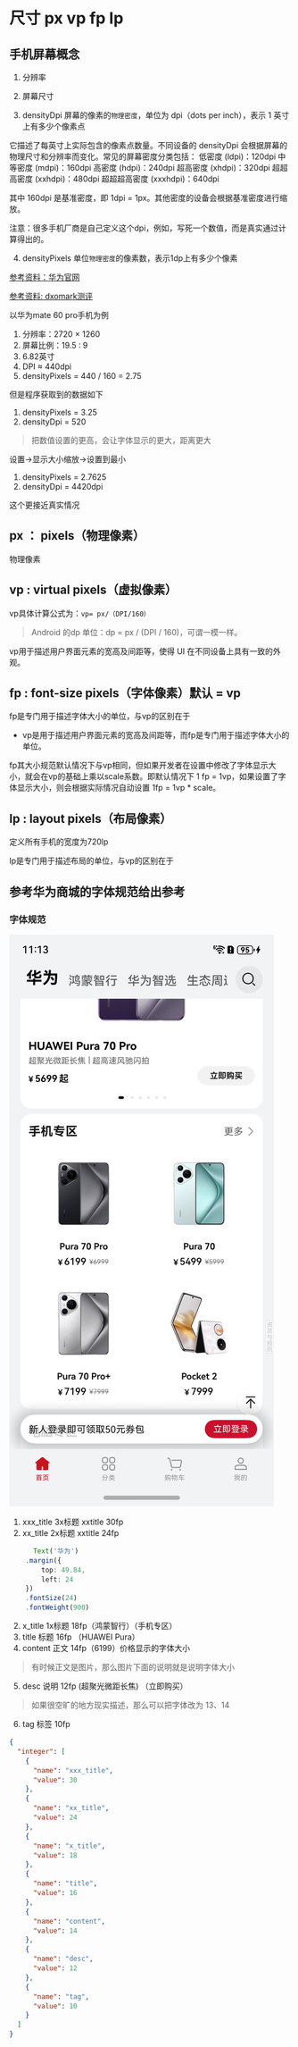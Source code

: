 # 尺寸 px vp fp lp

## 手机屏幕概念

1. 分辨率

2. 屏幕尺寸

3. densityDpi 屏幕的像素的`物理密度`，单位为 dpi（dots per inch），表示 1 英寸上有多少个像素点

它描述了每英寸上实际包含的像素点数量。不同设备的 densityDpi 会根据屏幕的物理尺寸和分辨率而变化。常见的屏幕密度分类包括：
低密度 (ldpi)：120dpi
中等密度 (mdpi)：160dpi
高密度 (hdpi)：240dpi
超高密度 (xhdpi)：320dpi
超超高密度 (xxhdpi)：480dpi
超超超高密度 (xxxhdpi)：640dpi

其中 160dpi 是基准密度，即 1dpi = 1px。其他密度的设备会根据基准密度进行缩放。

注意：很多手机厂商是自己定义这个dpi，例如，写死一个数值，而是真实通过计算得出的。

4. densityPixels 单位`物理密度`的像素数，表示1dp上有多少个像素

[参考资料：华为官网](https://consumer.huawei.com/cn/phones/mate60-pro/specs/)

[参考资料: dxomark测评](https://www.dxomark.cn/%E5%8D%8E%E4%B8%BA-mate-60-pro-%E5%B1%8F%E5%B9%95%E6%B5%8B%E8%AF%95/)

以华为mate 60 pro手机为例

1. 分辨率：2720 × 1260
2. 屏幕比例：19.5 : 9
3. 6.82英寸
4. DPI ≈ 440dpi
5. densityPixels = 440 / 160 = 2.75

但是程序获取到的数据如下

1. densityPixels = 3.25
2. densityDpi = 520

> 把数值设置的更高，会让字体显示的更大，距离更大

设置->显示大小缩放->设置到最小

1. densityPixels = 2.7625
2. densityDpi = 4420dpi

这个更接近真实情况

## px ： pixels（物理像素）

物理像素

## vp : virtual pixels（虚拟像素）

vp具体计算公式为：`vp= px/（DPI/160）`

> Android 的dp 单位：dp = px / (DPI / 160)，可谓一模一样。

vp用于描述用户界面元素的宽高及间距等，使得 UI 在不同设备上具有一致的外观。

## fp : font-size pixels（字体像素）默认 = vp

fp是专门用于描述字体大小的单位，与vp的区别在于

- vp是用于描述用户界面元素的宽高及间距等，而fp是专门用于描述字体大小的单位。

fp其大小规范默认情况下与vp相同，但如果开发者在设置中修改了字体显示大小，就会在vp的基础上乘以scale系数。即默认情况下 1 fp =
1vp，如果设置了字体显示大小，则会根据实际情况自动设置 1fp = 1vp * scale。

## lp : layout pixels（布局像素）

定义所有手机的宽度为720lp

lp是专门用于描述布局的单位，与vp的区别在于

## 参考华为商城的字体规范给出参考

### 字体规范

![华为商城截图](public%2Fic_vp.png)

1. xxx_title 3x标题 xxtitle 30fp
1. xx_title 2x标题 xxtitle 24fp

```typescript
      Text('华为')
    .margin({
        top: 49.84,
        left: 24
    })
    .fontSize(24)
    .fontWeight(900)
```

2. x_title 1x标题 18fp（鸿蒙智行）（手机专区）
3. title 标题 16fp （HUAWEI Pura）
4. content 正文 14fp（6199）价格显示的字体大小

> 有时候正文是图片，那么图片下面的说明就是说明字体大小
5. desc 说明 12fp (超聚光微距长焦) （立即购买）
> 如果很空旷的地方现实描述，那么可以把字体改为 13、14
6. tag 标签 10fp

```json
{
  "integer": [
    {
      "name": "xxx_title",
      "value": 30
    },
    {
      "name": "xx_title",
      "value": 24
    },
    {
      "name": "x_title",
      "value": 18
    },
    {
      "name": "title",
      "value": 16
    },
    {
      "name": "content",
      "value": 14
    },
    {
      "name": "desc",
      "value": 12
    },
    {
      "name": "tag",
      "value": 10
    }
  ]
}
```
